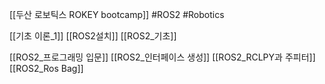 [[두산 로보틱스 ROKEY bootcamp]]
#ROS2 #Robotics 

[[기초 이론_1]]
[[ROS2설치]]
[[ROS2_기초]]

[[ROS2_프로그래밍 입문]]
[[ROS2_인터페이스 생성]]
[[ROS2_RCLPY과 주피터]]
[[ROS2_Ros Bag]]
